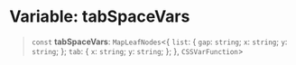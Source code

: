 # Variable: tabSpaceVars

> `const` **tabSpaceVars**: `MapLeafNodes`\<\{ `list`: \{ `gap`: `string`; `x`: `string`; `y`: `string`; \}; `tab`: \{ `x`: `string`; `y`: `string`; \}; \}, `CSSVarFunction`\>
